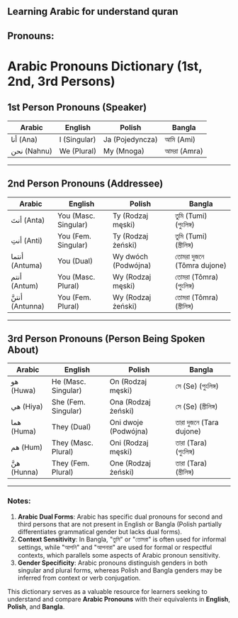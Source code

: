 ## Learning Arabic for understand quran
## Pronouns:
# Arabic Pronouns Dictionary (1st, 2nd, 3rd Persons)

## 1st Person Pronouns (Speaker)
| **Arabic** | **English**       | **Polish**         | **Bangla**          |
|------------|-------------------|--------------------|---------------------|
| أنا (Ana)  | I (Singular)      | Ja (Pojedyncza)    | আমি (Ami)           |
| نحن (Nahnu)| We (Plural)       | My (Mnoga)         | আমরা (Amra)         |

---

## 2nd Person Pronouns (Addressee)
| **Arabic**       | **English**           | **Polish**              | **Bangla**               |
|-------------------|-----------------------|-------------------------|--------------------------|
| أنتَ (Anta)       | You (Masc. Singular) | Ty (Rodzaj męski)       | তুমি (Tumi) (পুংলিঙ্গ) |
| أنتِ (Anti)       | You (Fem. Singular)  | Ty (Rodzaj żeński)      | তুমি (Tumi) (স্ত্রীলিঙ্গ)|
| أنتما (Antuma)    | You (Dual)           | Wy dwóch (Podwójna)     | তোমরা দুজনে (Tômra dujone)|
| أنتم (Antum)      | You (Masc. Plural)   | Wy (Rodzaj męski)       | তোমরা (Tômra) (পুংলিঙ্গ)|
| أنتنَّ (Antunna)   | You (Fem. Plural)    | Wy (Rodzaj żeński)      | তোমরা (Tômra) (স্ত্রীলিঙ্গ)|

---

## 3rd Person Pronouns (Person Being Spoken About)
| **Arabic**       | **English**           | **Polish**              | **Bangla**               |
|-------------------|-----------------------|-------------------------|--------------------------|
| هو (Huwa)         | He (Masc. Singular)  | On (Rodzaj męski)       | সে (Se) (পুংলিঙ্গ)          |
| هي (Hiya)         | She (Fem. Singular)  | Ona (Rodzaj żeński)     | সে (Se) (স্ত্রীলিঙ্গ)         |
| هما (Huma)        | They (Dual)          | Oni dwoje (Podwójna)    | তারা দুজনে (Tara dujone)    |
| هم (Hum)          | They (Masc. Plural)  | Oni (Rodzaj męski)      | তারা (Tara) (পুংলিঙ্গ)       |
| هنَّ (Hunna)      | They (Fem. Plural)   | One (Rodzaj żeński)     | তারা (Tara) (স্ত্রীলিঙ্গ)      |

---

### Notes:
1. **Arabic Dual Forms**: Arabic has specific dual pronouns for second and third persons that are not present in English or Bangla (Polish partially differentiates grammatical gender but lacks dual forms).
2. **Context Sensitivity**: In Bangla, "তুমি" or "তোমরা" is often used for informal settings, while "আপনি" and "আপনারা" are used for formal or respectful contexts, which parallels some aspects of Arabic pronoun sensitivity.
3. **Gender Specificity**: Arabic pronouns distinguish genders in both singular and plural forms, whereas Polish and Bangla genders may be inferred from context or verb conjugation.

This dictionary serves as a valuable resource for learners seeking to understand and compare **Arabic Pronouns** with their equivalents in **English**, **Polish**, and **Bangla**.
